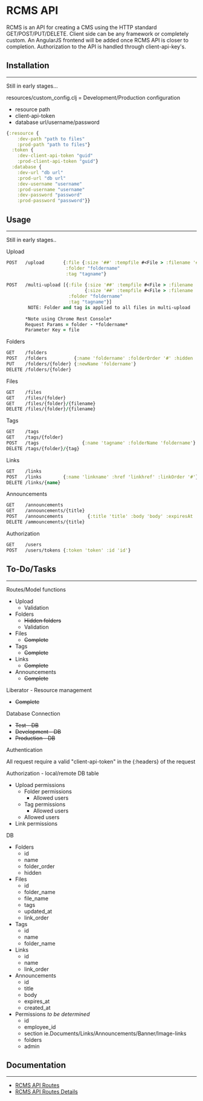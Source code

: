 # RCMS API

RCMS is an API for creating a CMS using the HTTP standard GET/POST/PUT/DELETE. Client side can be any framework or completely custom. An AngularJS frontend will be added once RCMS API is closer to completion. Authorization to the API is handled through client-api-key's.

## Installation
---
Still in early stages...

resources/custom_config.clj = Development/Production configuration
* resource path
* client-api-token
* database url/username/password  

```clojure
{:resource {
    :dev-path "path to files"
    :prod-path "path to files"}
  :token {
    :dev-client-api-token "guid"
    :prod-client-api-token "guid"}
  :database {
    :dev-url "db url"
    :prod-url "db url"
    :dev-username "username"
    :prod-username "username"
    :dev-password "password"
    :prod-password "password"}}
```

## Usage
---
Still in early stages..

Upload

```clojure
POST   /upload       {:file {:size '##' :tempfile #<File > :filename '######'}
                      :folder "foldername"
                      :tag "tagname"}
       
POST   /multi-upload [{:file {:size '##' :tempfile #<File > :filename '######'}
                             {:size '##' :tempfile #<File > :filename '######'}
                       :folder "foldername"
                       :tag "tagname"}]
        NOTE: Folder and tag is applied to all files in multi-upload
        
       *Note using Chrome Rest Console*
       Request Params = folder - *foldername*
       Parameter Key = file
```

Folders

```clojure
GET    /folders
POST   /folders          {:name 'foldername' :folderOrder '#' :hidden 'boolean'}
PUT    /folders/{folder} {:newName 'foldername'}
DELETE /folders/{folder} 
```

Files

```clojure
GET    /files
GET    /files/{folder}
GET    /files/{folder}/{filename}
DELETE /files/{folder}/{filename}
```

Tags

```clojure
GET    /tags
GET    /tags/{folder}
POST   /tags                {:name 'tagname' :folderName 'foldername'}
DELETE /tags/{folder}/{tag}
```

Links

```clojure
GET    /links
POST   /links        {:name 'linkname' :href 'linkhref' :linkOrder '#'}
DELETE /links/{name}
```

Announcements

```clojure
GET    /announcements
GET    /announcements/{title}
POST   /announcements         {:title 'title' :body 'body' :expiresAt 'date'}
DELETE /ammouncements/{title}
```

Authorization

```clojure
GET    /users
POST   /users/tokens {:token 'token' :id 'id'}
```

## To-Do/Tasks
---
Routes/Model functions
* Upload
    * Validation
* Folders
    * ~~Hidden folders~~
    * Validation
* Files
    * ~~Complete~~
* Tags
    * ~~Complete~~
* Links
    * ~~Complete~~
* Announcements
    * ~~Complete~~
    
Liberator - Resource management
* ~~Complete~~

Database Connection
* ~~Test - DB~~
* ~~Development - DB~~
* ~~Production - DB~~

Authentication

All request require a valid "client-api-token" in the {:headers} of the request

Authorization - local/remote DB table
* Upload permissions
    * Folder permissions
        * Allowed users 
    * Tag permissions
        * Allowed users
    * Allowed users
* Link permissions


DB
* Folders
    * id 
    * name
    * folder_order
    * hidden
* Files
    * id
    * folder_name
    * file_name
    * tags
    * updated_at
    * link_order
* Tags
    * id
    * name
    * folder_name
* Links
    * id
    * name
    * link_order
* Announcements
    * id
    * title
    * body
    * expires_at
    * created_at
* Permissions *to be determined*
    * id
    * employee_id
    * section ie.Documents/Links/Announcements/Banner/Image-links
    * folders
    * admin

## Documentation
---
* [RCMS API Routes](https://github.com/yatesj9/rcms/blob/master/doc/routes.md)
* [RCMS API Routes Details](https://github.com/yatesj9/rcms/blob/master/doc/routes_details.md)